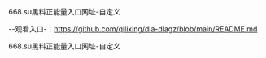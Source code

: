 668.su黑料正能量入口网址-自定义

--观看入口-：https://github.com/qilixing/dla-dlagz/blob/main/README.md

668.su黑料正能量入口网址-自定义
